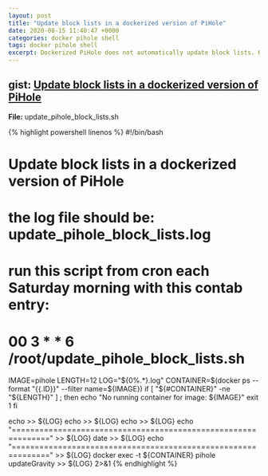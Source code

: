 ```yaml
---
layout: post
title: "Update block lists in a dockerized version of PiHole"
date: 2020-08-15 11:40:47 +0000
categories: docker pihole shell
tags: docker pihole shell
excerpt: Dockerized PiHole does not automatically update block lists. Here is a script to automate this task.
---
```



## gist: [Update block lists in a dockerized version of PiHole](https://gist.github.com/jftuga/48e008acf7c5e24dbca002311d88cea7)

**File:** update_pihole_block_lists.sh

{% highlight powershell linenos %}
#!/bin/bash

# Update block lists in a dockerized version of PiHole
# the log file should be: update_pihole_block_lists.log
#
# run this script from cron each Saturday morning with this contab entry:
# 00 3 * * 6 /root/update_pihole_block_lists.sh

IMAGE=pihole
LENGTH=12
LOG="${0%.*}.log"
CONTAINER=$(docker ps --format "{{.ID}}" --filter name=${IMAGE})
if [ "${#CONTAINER}" -ne "${LENGTH}" ] ; then
        echo "No running container for image: ${IMAGE}"
        exit 1
fi

echo >> ${LOG}
echo >> ${LOG}
echo >> ${LOG}
echo "==============================================================" >> ${LOG}
date >> ${LOG}
echo "==============================================================" >> ${LOG}
docker exec -t ${CONTAINER} pihole updateGravity >> ${LOG} 2>&1
{% endhighlight %}

